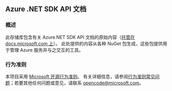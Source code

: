 ## <a name="documentation-for-azure-net-sdk-apis"></a>Azure .NET SDK API 文档

### <a name="overview"></a>概述

此存储库包含有关 Azure.NET SDK API 文档的原始内容（[托管在 docs.microsoft.com 上](https://docs.microsoft.com/dotnet/api/overview/azure/?view=azure-dotnet)）。 此处提供的内容从各种 NuGet 包生成，这些包提供用于管理 Azure 服务并与之交互的工具。

### <a name="code-of-conduct"></a>行为准则

本项目采用 [Microsoft 开源行为准则](https://opensource.microsoft.com/codeofconduct/)。
有关详细信息，请参阅[行为准则常见问题](https://opensource.microsoft.com/codeofconduct/faq/)；若要其他任何问题或意见，请联系 [opencode@microsoft.com](mailto:opencode@microsoft.com)。
